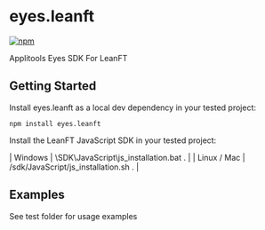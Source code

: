 eyes.leanft
=============

[![npm](https://img.shields.io/npm/v/eyes.leanft.svg?style=for-the-badge)](https://www.npmjs.com/package/eyes.leanft)

Applitools Eyes SDK For LeanFT

Getting Started
---------------
Install eyes.leanft as a local dev dependency in your tested project:

    npm install eyes.leanft
    
Install the LeanFT JavaScript SDK in your tested project:

| Windows     | <LeanFT installation folder>\SDK\JavaScript\js_installation.bat . |
| Linux / Mac | <LeanFT installation folder>/sdk/JavaScript/js_installation.sh .  |

Examples
---------------
See test folder for usage examples